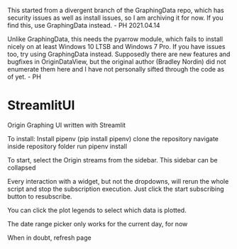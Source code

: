 This started from a divergent branch of the GraphingData repo, which has security issues as well as install issues, so I am archiving it for now. If you find this, use GraphingData instead. - PH 2021.04.14

Unlike GraphingData, this needs the pyarrow module, which fails to install nicely on at least Windows 10 LTSB and Windows 7 Pro. If you have issues too, try using GraphingData instead. Supposedly there are new features and bugfixes in OriginDataView, but the original author (Bradley Nordin) did not enumerate them here and I have not personally sifted through the code as of yet. - PH

# StreamlitUI
Origin Graphing UI written with Streamlit

To install: 
Install pipenv (pip install pipenv) 
clone the repository
navigate inside repository folder 
run pipenv install

To start, select the Origin streams from the sidebar. This sidebar can be collapsed

Every interaction with a widget, but not the dropdowns, will rerun the whole script and 
stop the subscription execution.
Just click the start subscribing button to resubscribe.

You can click the plot legends to select which data is plotted.

The date range picker only works for the current day, for now

When in doubt, refresh page
